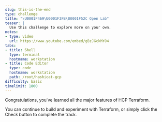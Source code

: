 ```yaml
---
slug: this-is-the-end
type: challenge
title: "\U0001F469\U0001F3FB‍\U0001F52C Open Lab"
teaser: |
  Use this challenge to explore more on your own.
notes:
- type: video
  url: https://www.youtube.com/embed/gBzJGckMYO4
tabs:
- title: Shell
  type: terminal
  hostname: workstation
- title: Code Editor
  type: code
  hostname: workstation
  path: /root/hashicat-gcp
difficulty: basic
timelimit: 1800
---
```

Congratulations, you've learned all the major features of HCP Terraform.

You can continue to build and experiment with Terraform, or simply click the Check button to complete the track.